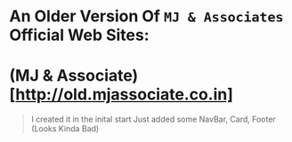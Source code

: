 # An Older Version Of `MJ & Associates` Official Web Sites: 
# (MJ & Associate) [http://old.mjassociate.co.in]

> I created it in the inital start
> Just added some NavBar, Card, Footer (Looks Kinda Bad)
